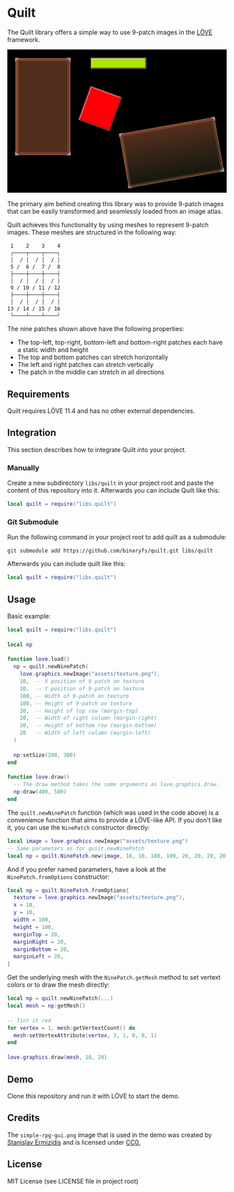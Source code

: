 # Quilt
The Quilt library offers a simple way to use 9-patch images in the [LÖVE](https://love2d.org/) framework.

![Quilt demo screenshot](assets/demoscreen.png?raw=true)

The primary aim behind creating this library was to provide 9-patch images that can be easily transformed and seamlessly loaded from an image atlas.

Quilt achieves this functionality by using meshes to represent 9-patch images. These meshes are structured in the following way:

     1    2    3    4
     ┌────┬────┬────┐
     │  / │  / │  / │
     5 /  6 /  7 /  8
     ├────┼────┼────┤
     │  / │  / │  / │
     9 / 10 / 11 / 12
     ├────┼────┼────┤
     │  / │  / │  / │
    13 / 14 / 15 / 16
     └────┴────┴────┘

The nine patches shown above have the following properties:
* The top-left, top-right, bottom-left and bottom-right patches each have a static width and height
* The top and bottom patches can stretch horizontally
* The left and right patches can stretch vertically
* The patch in the middle can stretch in all directions

## Requirements

Quilt requires LÖVE 11.4 and has no other external dependencies.

## Integration

This section describes how to integrate Quilt into your project.

### Manually

Create a new subdirectory `libs/quilt` in your project root and paste the content of this repository into it. Afterwards you can include Quilt like this:

```lua
local quilt = require("libs.quilt")
```

### Git Submodule

Run the following command in your project root to add quilt as a submodule:

```
git submodule add https://github.com/binaryfs/quilt.git libs/quilt
```

Afterwards you can include quilt like this:

```lua
local quilt = require("libs.quilt")
```

## Usage

Basic example:

```lua
local quilt = require("libs.quilt")

local np

function love.load()
  np = quilt.newNinePatch(
    love.graphics.newImage("assets/texture.png"),
    10,  -- X position of 9-patch on texture
    10,  -- Y position of 9-patch on texture
    100, -- Width of 9-patch on texture
    100, -- Height of 9-patch on texture
    20,  -- Height of top row (margin-top)
    20,  -- Width of right column (margin-right)
    20,  -- Height of bottom row (margin-bottom)
    20   -- Width of left column (margin-left)
  )

  np:setSize(200, 300)
end

function love.draw()
  -- The draw method takes the same arguments as love.graphics.draw.
  np:draw(400, 500)
end
```

The `quilt.newNinePatch` function (which was used in the code above) is a convenience function that aims to provide a LÖVE-like API. If you don't like it, you can use the `NinePatch` constructor directly:

```lua
local image = love.graphics.newImage("assets/texture.png")
-- Same parameters as for quilt.newNinePatch
local np = quilt.NinePatch.new(image, 10, 10, 100, 100, 20, 20, 20, 20)
```

And if you prefer named parameters, have a look at the `NinePatch.fromOptions` constructor:

```lua
local np = quilt.NinePatch.fromOptions{
  texture = love.graphics.newImage("assets/texture.png"),
  x = 10,
  y = 10,
  width = 100,
  height = 100,
  marginTop = 20,
  marginRight = 20,
  marginBottom = 20,
  marginLeft = 20,
}
```

Get the underlying mesh with the `NinePatch.getMesh` method to set vertext colors or to draw the mesh directly:

```lua
local np = quilt.newNinePatch(...)
local mesh = np:getMesh()

-- Tint it red
for vertex = 1, mesh:getVertextCount() do
  mesh:setVertexAttribute(vertex, 3, 1, 0, 0, 1)
end

love.graphics.draw(mesh, 10, 20)
```

## Demo

Clone this repository and run it with LÖVE to start the demo.

## Credits

The `simple-rpg-gui.png` image that is used in the demo was created by [Stanislav Ermizidis](https://opengameart.org/users/ermizidisstan) and is licensed under [CC0.](https://creativecommons.org/publicdomain/zero/1.0/)

## License

MIT License (see LICENSE file in project root)
